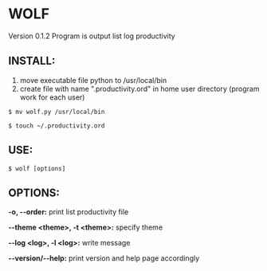 WOLF
======

Version 0.1.2
Program is output list log productivity


INSTALL:
--------

1) move executable file python to /usr/local/bin 
2)   create file with name ".productivity.ord" in home user directory
(program work for each user)


	$ mv wolf.py /usr/local/bin

	$ touch ~/.productivity.ord
 

USE:
----

	$ wolf [options] 

OPTIONS:
--------

**-o, --order:**
print list productivity file

**--theme &lt;theme&gt;, -t &lt;theme&gt;:**
specify theme

**--log &lt;log&gt;, -l &lt;log&gt;:**
write message

**--version/--help:**
print version and help page accordingly